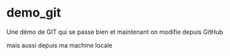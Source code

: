 
# demo_git
Une démo de GIT qui se passe bien
et maintenant on modifie depuis GitHub

mais aussi depuis ma machine locale
